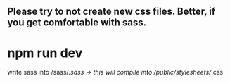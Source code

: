 ## Please try to not create new css files. Better, if you get comfortable with sass.
# npm run dev

write sass into /sass/*.sass -> this will compile into /public/stylesheets/*.css
